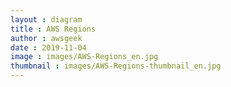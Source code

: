 ```yaml
---
layout : diagram
title : AWS Regions
author : awsgeek
date : 2019-11-04
image : images/AWS-Regions_en.jpg
thumbnail : images/AWS-Regions-thumbnail_en.jpg
---
```

